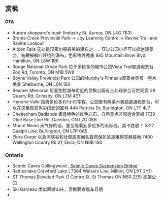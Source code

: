
## 赏枫

#### GTA 
 
- Aurora sheppard's bush (Industry St, Aurora, ON L4G 7B3)
- Bronte Creek Provincial Park -> Joy Learning Centre -> Ravine Trail and Ravine Lookout
- Albion Falls 这处是汉密尔顿最美的瀑布之一，穿过公园小径可以抵达观景台，俯瞰被枫叶环绕的瀑布，色彩格外秀美
  885 Mountain Brow Blvd, Hamilton, ON L8W 1R6
- Rouge National Urban Park 位于多伦多的城市公园Vista Trail直通观景台
  Zoo Rd, Toronto, ON M1B 5W8
- Boyne Valley Provincial Park  公园的Murphy's Pinnacle观景台尽赏一整片美景
  Shelburne, ON L0N 1S0
- Beamer Memorial 尼亚加拉瀑布附近的赏枫公园有三处观景台可供观赏
  28 Quarry Rd, Grimsby, ON L3M 4E7
- Hendrie Valle 距离多伦多约1小时车程，公园里有两条木板路直通观景台，可以在这里观赏色彩缤纷的密林
  444 Patricia Dr, Burlington, ON L7T 4L7
- Cheltenham Badlands 极具特色的红色岩石，自然景点非常适合赏枫
  1739 Olde Base Line Rd, Caledon, ON L7C 0K6
- Mount Nemo 天气好的话，甚至能看到多伦多的天际线，美不胜收！
  5317 Guelph Line, Burlington, ON L7P 0A5
- Elora Gorge 以急流峡谷和壮观高崖闻名自然保护区是难得赏枫胜地
  7400 Wellington County Rd 21, Elora, ON N0B 1S0
  
### Ontario
- Scenic Caves Collingwood , [Scenic Caves Suspension Bridge](https://goo.gl/maps/42sSAhUfJUUcPFtAA)
- Rattlesnake Crawford Lake ( 7384 Walkers Line, Milton, ON L9T 2Y1)
- ST Thomas Elevated Park (1 Centre St, St Thomas ON N5R 2Z5)  高架公园
- Ski Garceau 类似翠湖山庄，赏枫要查缆车日期
- 